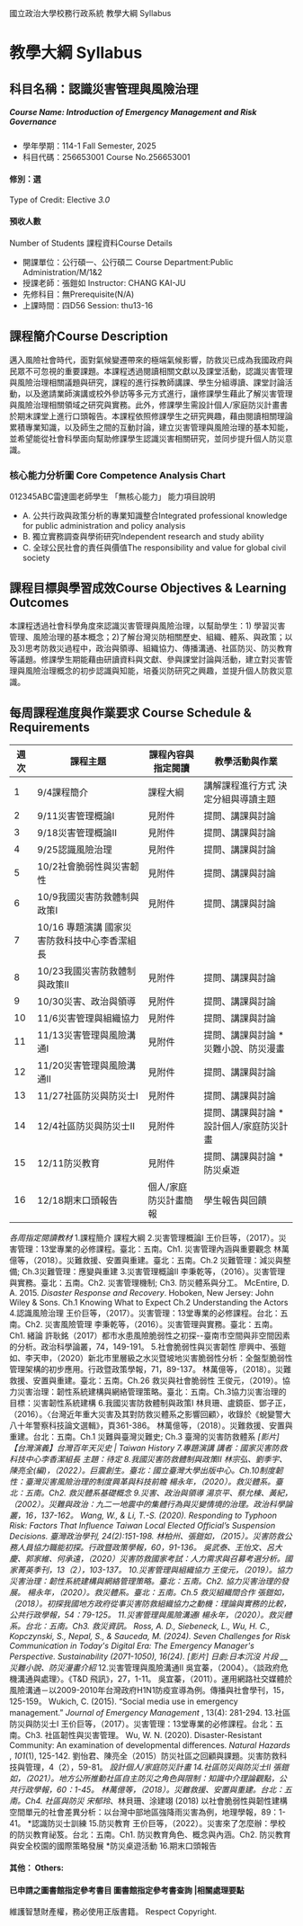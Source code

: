 國立政治大學校務行政系統 教學大綱 Syllabus
# 教學大綱 Syllabus
##  科目名稱：認識災害管理與風險治理
#####  Course Name: Introduction of Emergency Management and Risk Governance
  * 學年學期：114-1 Fall Semester, 2025 
  * 科目代碼：256653001 Course No.256653001
#### 修別：選
Type of Credit: Elective 
_3.0_
#### 預收人數
Number of Students
課程資料Course Details
  * 開課單位：公行碩一、公行碩二 Course Department:Public Administration/M/1&2 
  * 授課老師：張鎧如 Instructor: CHANG KAI-JU 
  * 先修科目：無Prerequisite(N/A)
  * 上課時間：四D56 Session: thu13-16
##  課程簡介Course Description
邁入風險社會時代，面對氣候變遷帶來的極端氣候影響，防救災已成為我國政府與民眾不可忽視的重要課題。本課程透過閱讀相關文獻以及課堂活動，認識災害管理與風險治理相關議題與研究，課程的進行採教師講課、學生分組導讀、課堂討論活動，以及邀請業師演講或校外參訪等多元方式進行，讓修課學生藉此了解災害管理與風險治理相關領域之研究與實務。此外，修課學生需設計個人/家庭防災計畫書於期末課堂上進行口頭報告。本課程依照修課學生之研究興趣，藉由閱讀相關理論累積專業知識，以及師生之間的互動討論，建立災害管理與風險治理的基本知能，並希望能從社會科學面向幫助修課學生認識災害相關研究，並同步提升個人防災意識。
###  核心能力分析圖 Core Competence Analysis Chart
012345ABC雷達圖老師學生
「無核心能力」 
能力項目說明
  * A. 公共行政與政策分析的專業知識整合Integrated professional knowledge for public administration and policy analysis
  * B. 獨立實務調查與學術研究Independent research and study ability
  * C. 全球公民社會的責任與價值The responsibility and value for global civil society
##  課程目標與學習成效Course Objectives & Learning Outcomes 
本課程透過社會科學角度來認識災害管理與風險治理，以幫助學生：1) 學習災害管理、風險治理的基本概念；2)了解台灣災防相關歷史、組織、體系、與政策；以及3)思考防救災過程中，政治與領導、組織協力、傳播溝通、社區防災、防災教育等議題。修課學生期能藉由研讀資料與文獻、參與課堂討論與活動，建立對災害管理與風險治理概念的初步認識與知能，培養災防研究之興趣，並提升個人防救災意識。
##  每周課程進度與作業要求 Course Schedule & Requirements
週次 |  課程主題 |  課程內容與指定閱讀 |  教學活動與作業  
---|---|---|---  
1 |  9/4課程簡介 |  課程大綱 |  講解課程進行方式 決定分組與導讀主題  
2 |  9/11災害管理概論I |  見附件 |  提問、講課與討論  
3 |  9/18災害管理概論II |  見附件 |  提問、講課與討論  
4 |  9/25認識風險治理 |  見附件 |  提問、講課與討論  
5 |  10/2社會脆弱性與災害韌性 |  見附件 |  提問、講課與討論  
6 |  10/9我國災害防救體制與政策I |  見附件 |  提問、講課與討論  
7 |  10/16 專題演講 國家災害防救科技中心李香潔組長  
8 |  10/23我國災害防救體制與政策II |  見附件 |  提問、講課與討論  
9 |  10/30災害、政治與領導 |  見附件 |  提問、講課與討論  
10 |  11/6災害管理與組織協力 |  見附件 |  提問、講課與討論  
11 |  11/13災害管理與風險溝通I |  見附件 |  提問、講課與討論 *災難小說、防災漫畫  
12 |  11/20災害管理與風險溝通II |  見附件 |  提問、講課與討論  
13 |  11/27社區防災與防災士I |  見附件 |  提問、講課與討論  
14 |  12/4社區防災與防災士II |  見附件 |  提問、講課與討論 *設計個人/家庭防災計畫  
15 |  12/11防災教育 |  見附件 |  提問、講課與討論 *防災桌遊  
16 |  12/18期末口頭報告 |  個人/家庭防災計畫簡報 |  學生報告與回饋  
_各周指定閱讀教材_
1.課程簡介
課程大綱
2.災害管理概論I
王价巨等，（2017）。災害管理：13堂專業的必修課程。臺北：五南。Ch1. 災害管理內涵與重要觀念
林萬億等，（2018）。災難救援、安置與重建。臺北：五南。Ch.2 災難管理：減災與整備; Ch.3災難管理：應變與重建
3.災害管理概論II
李秉乾等，（2016）。災害管理與實務。臺北：五南。Ch2. 災害管理機制; Ch3. 防災體系與分工。
McEntire, D. A. 2015. _Disaster Response and Recovery_. Hoboken, New Jersey: John Wiley & Sons. Ch.1 Knowing What to Expect Ch.2 Understanding the Actors
4.認識風險治理
王价巨等，（2017）。災害管理：13堂專業的必修課程。台北：五南。Ch2. 災害風險管理
李秉乾等，（2016）。災害管理與實務。臺北：五南。Ch1. 緒論
許耿銘（2017）都市水患風險脆弱性之初探--臺南市空間與非空間因素的分析。政治科學論叢，74，149-191。
5.社會脆弱性與災害韌性
廖興中、張鎧如、李天申，（2020）新北市里層級之水災暨坡地災害脆弱性分析：全盤型脆弱性管理架構的初步應用。行政暨政策學報，71，89-137。
林萬億等，（2018）。災難救援、安置與重建。臺北：五南。Ch.26 救災與社會脆弱性
王俊元，（2019）。協力災害治理：韌性系統建構與網絡管理策略。臺北：五南。Ch.3協力災害治理的目標：災害韌性系統建構
6.我國災害防救體制與政策I
林貝珊、盧鏡臣、鄧子正，（2016）。〈台灣近年重大災害及其對防救災體系之影響回顧〉，收錄於《蛻變警大八十年警察科技論文選輯》，頁361-386。
林萬億等，（2018）。災難救援、安置與重建。台北：五南。Ch.1 災難與臺灣災難史; Ch.3 臺灣的災害防救體系
*[影片] 【台灣演義】台灣百年天災史 | Taiwan History
7.專題演講
講者：國家災害防救科技中心李香潔組長
主題：待定
8.我國災害防救體制與政策II
林宗弘、劉季宇、陳亮全(編)，（2022）。巨震創生。臺北：國立臺灣大學出版中心。Ch.10制度韌性：臺灣災害風險治理的制度興革與科技前瞻
楊永年，（2020）。救災體系。臺北：五南。Ch2. 救災體系基礎概念
9.災害、政治與領導
湯京平、蔡允棟、黃紀，（2002）。災難與政治：九二一地震中的集體行為與災變情境的治理。政治科學論叢，16，137-162。
Wang, W., & Li, T.-S. (2020). Responding to Typhoon Risk: Factors That Influence Taiwan Local Elected Official’s Suspension Decisions. 臺灣政治學刊, 24(2):151-198.
林柏州、張鎧如，（2015）。災害防救公務人員協力職能初探。行政暨政策學報，60，91-136。
吳武泰、王怡文、呂大慶、郭家維、何承遠，（2020）災害防救國家考試：人力需求與召募考選分析。國家菁英季刊，13（2），103-137。
10.災害管理與組織協力
王俊元，（2019）。協力災害治理：韌性系統建構與網絡管理策略。臺北：五南。Ch2. 協力災害治理的發展。
楊永年，（2020）。救災體系。臺北：五南。Ch.5 救災組織間合作
張鎧如，（2018）。初探我國地方政府從事災害防救組織協力之動機：理論與實務的比較，公共行政學報，54：79-125。
11.災害管理與風險溝通I
楊永年，（2020）。救災體系。台北：五南。Ch3. 救災資訊。
Ross, A. D., Siebeneck, L., Wu, H. C., Kopczynski, S., Nepal, S., & Sauceda, M. (2024). Seven Challenges for Risk Communication in Today's Digital Era: The Emergency Manager's Perspective. _Sustainability_ (2071-1050), 16(24).
[影片] 日劇:日本沉沒 片段
_*__災難小說、防災漫畫介紹_
12.災害管理與風險溝通II
吳宜蓁，（2004）。〈談政府危機溝通與處理〉。《T&D 飛訊》，27，1-11。
吳宜蓁，（2011）。運用網路社交媒體於風險溝通－以2009-2010年台灣政府H1N1防疫宣導為例。傳播與社會學刊，15，125-159。
Wukich, C. (2015). “Social media use in emergency management.” _Journal of Emergency Management_ , 13(4): 281-294.
13.社區防災與防災士I
王价巨等，（2017）。災害管理：13堂專業的必修課程。台北：五南。Ch3. 社區韌性與災害管理。
Wu, W. N. (2020). Disaster-Resistant Community: An examination of developmental differences.  _Natural Hazards_ ,  _101_(1), 125-142.
劉怡君、陳亮全（2015）防災社區之回顧與課題。災害防救科技與管理，4（2），59-81。
*設計個人/家庭防災計畫
14.社區防災與防災士II
張鎧如，（2021）。地方公所推動社區自主防災之角色與限制：知識中介理論觀點，公共行政學報，60：1-45。
林萬億等，（2018）。災難救援、安置與重建。台北：五南。Ch4. 社區與防災
宋郁玲*、林貝珊、涂建翊 (2018) 以社會脆弱性與韌性建構空間單元的社會差異分析：以台灣中部地區強降雨災害為例，地理學報，89：1-41。
*認識防災士訓練
15.防災教育
王价巨等，（2022）。災害來了怎麼辦：學校的防災教育祕笈。台北：五南。Ch1. 防災教育角色、概念與內涵。Ch2. 防災教育與安全校園的國際策略發展
*防災桌遊活動
16.期末口頭報告
####  其他： Others:
####  已申請之圖書館指定參考書目  圖書館指定參考書查詢 |相關處理要點
維護智慧財產權，務必使用正版書籍。 Respect Copyright.